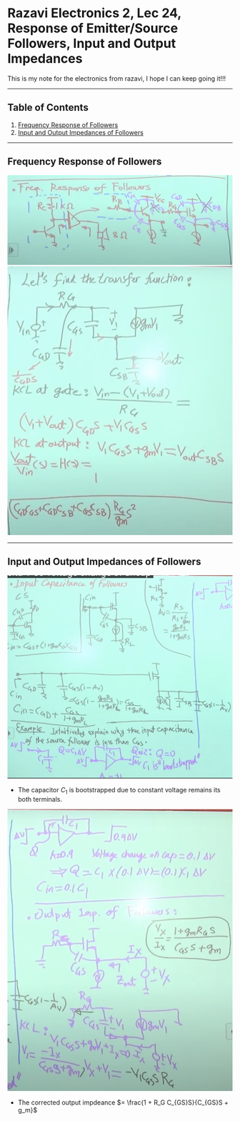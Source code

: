 
# Razavi Electronics 2, Lec 24, Response of Emitter/Source Followers, Input and Output Impedances
This is my note for the electronics from razavi, I hope I can keep going it!!!

---

## Table of Contents
1. [Frequency Response of Followers](#frequency-response-of-followers)
2. [Input and Output Impedances of Followers](#input-and-output-impedances-of-followers)




---
## Frequency Response of Followers
![](/images/FreqFollowers1.png)
![](/images/FreqFollowers2.png)

---
## Input and Output Impedances of Followers
![](/images/InputCapFollower.png)
+ The capacitor $C_1$ is bootstrapped due to constant voltage remains its both terminals.

![](/images/outputImpFollowers.png)
+ The corrected output impdeance $= \frac{1 + R_G C_{GS}S}{C_{GS}S + g_m}$